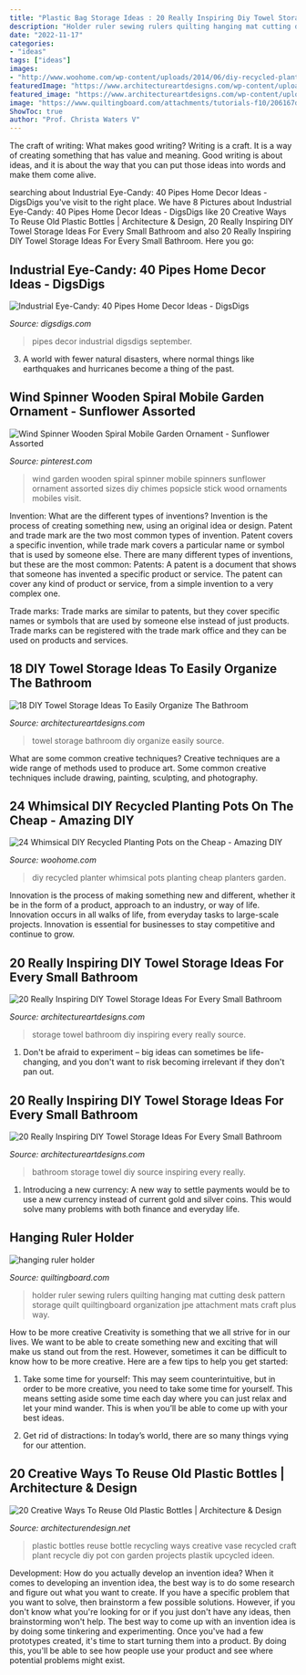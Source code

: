 ```yaml
---
title: "Plastic Bag Storage Ideas : 20 Really Inspiring Diy Towel Storage Ideas For Every Small Bathroom"
description: "Holder ruler sewing rulers quilting hanging mat cutting desk pattern storage quilt quiltingboard organization jpe attachment mats craft plus way"
date: "2022-11-17"
categories:
- "ideas"
tags: ["ideas"]
images:
- "http://www.woohome.com/wp-content/uploads/2014/06/diy-recycled-planter-ideas-9.jpg"
featuredImage: "https://www.architectureartdesigns.com/wp-content/uploads/2016/06/13.jpg"
featured_image: "https://www.architectureartdesigns.com/wp-content/uploads/2016/06/2-2.jpg"
image: "https://www.quiltingboard.com/attachments/tutorials-f10/206167d1307059200-attachment-206161.jpe"
ShowToc: true
author: "Prof. Christa Waters V"
---
```



The craft of writing: What makes good writing?
Writing is a craft. It is a way of creating something that has value and meaning. Good writing is about ideas, and it is about the way that you can put those ideas into words and make them come alive.

	

		
searching about Industrial Eye-Candy: 40 Pipes Home Decor Ideas - DigsDigs you've visit to the right place. We have 8 Pictures about Industrial Eye-Candy: 40 Pipes Home Decor Ideas - DigsDigs like 20 Creative Ways To Reuse Old Plastic Bottles | Architecture &amp; Design, 20 Really Inspiring DIY Towel Storage Ideas For Every Small Bathroom and also 20 Really Inspiring DIY Towel Storage Ideas For Every Small Bathroom. Here you go:
		
    
## Industrial Eye-Candy: 40 Pipes Home Decor Ideas - DigsDigs

<img loading=lazy src="http://www.digsdigs.com/photos/pipes-decor-ideas-33.jpg" onerror="this.onerror=null;this.src='https://tse1.mm.bing.net/th?id=OIP.NymcBxY_fhdbwsCp6m0pTgHaLv&amp;pid=15.1';" alt="Industrial Eye-Candy: 40 Pipes Home Decor Ideas - DigsDigs">

_Source: digsdigs.com_

>pipes decor industrial digsdigs september. 

	

3. A world with fewer natural disasters, where normal things like earthquakes and hurricanes become a thing of the past. 

    
## Wind Spinner Wooden Spiral Mobile Garden Ornament - Sunflower Assorted

<img loading=lazy src="https://i.pinimg.com/736x/21/ce/09/21ce09e9d8db293248f5ba66a35b6222--wind-spinner-mobile-garden.jpg" onerror="this.onerror=null;this.src='https://tse2.mm.bing.net/th?id=OIP.jK1SYnkCgOwOPh3qk08nKgHaJ3&amp;pid=15.1';" alt="Wind Spinner Wooden Spiral Mobile Garden Ornament - Sunflower Assorted">

_Source: pinterest.com_

>wind garden wooden spiral spinner mobile spinners sunflower ornament assorted sizes diy chimes popsicle stick wood ornaments mobiles visit. 

	

Invention: What are the different types of inventions?
Invention is the process of creating something new, using an original idea or design. Patent and trade mark are the two most common types of invention. Patent covers a specific invention, while trade mark covers a particular name or symbol that is used by someone else. There are many different types of inventions, but these are the most common:
Patents: A patent is a document that shows that someone has invented a specific product or service. The patent can cover any kind of product or service, from a simple invention to a very complex one.

Trade marks: Trade marks are similar to patents, but they cover specific names or symbols that are used by someone else instead of just products. Trade marks can be registered with the trade mark office and they can be used on products and services.

    
## 18 DIY Towel Storage Ideas To Easily Organize The Bathroom

<img loading=lazy src="https://www.architectureartdesigns.com/wp-content/uploads/2017/05/10-20.jpg" onerror="this.onerror=null;this.src='https://tse4.mm.bing.net/th?id=OIP.OpVQyLTGwGXsPh9IUPMt7QHaJp&amp;pid=15.1';" alt="18 DIY Towel Storage Ideas To Easily Organize The Bathroom">

_Source: architectureartdesigns.com_

>towel storage bathroom diy organize easily source. 

	

What are some common creative techniques?
Creative techniques are a wide range of methods used to produce art. Some common creative techniques include drawing, painting, sculpting, and photography.

    
## 24 Whimsical DIY Recycled Planting Pots On The Cheap - Amazing DIY

<img loading=lazy src="http://www.woohome.com/wp-content/uploads/2014/06/diy-recycled-planter-ideas-9.jpg" onerror="this.onerror=null;this.src='https://tse3.mm.bing.net/th?id=OIP.GCpu-7mPnTEDtD2GeUdipwHaLH&amp;pid=15.1';" alt="24 Whimsical DIY Recycled Planting Pots on the Cheap - Amazing DIY">

_Source: woohome.com_

>diy recycled planter whimsical pots planting cheap planters garden. 

	

Innovation is the process of making something new and different, whether it be in the form of a product, approach to an industry, or way of life. Innovation occurs in all walks of life, from everyday tasks to large-scale projects. Innovation is essential for businesses to stay competitive and continue to grow.

    
## 20 Really Inspiring DIY Towel Storage Ideas For Every Small Bathroom

<img loading=lazy src="https://www.architectureartdesigns.com/wp-content/uploads/2016/06/13.jpg" onerror="this.onerror=null;this.src='https://tse2.mm.bing.net/th?id=OIP.O9s8i3LcIVwEEZHiOUAS_QHaLH&amp;pid=15.1';" alt="20 Really Inspiring DIY Towel Storage Ideas For Every Small Bathroom">

_Source: architectureartdesigns.com_

>storage towel bathroom diy inspiring every really source. 

	

1. Don't be afraid to experiment – big ideas can sometimes be life-changing, and you don't want to risk becoming irrelevant if they don't pan out.

    
## 20 Really Inspiring DIY Towel Storage Ideas For Every Small Bathroom

<img loading=lazy src="https://www.architectureartdesigns.com/wp-content/uploads/2016/06/2-2.jpg" onerror="this.onerror=null;this.src='https://tse3.mm.bing.net/th?id=OIP.-8isZAH3HESn2hIVe6E3XAHaLF&amp;pid=15.1';" alt="20 Really Inspiring DIY Towel Storage Ideas For Every Small Bathroom">

_Source: architectureartdesigns.com_

>bathroom storage towel diy source inspiring every really. 

	

1. Introducing a new currency: A new way to settle payments would be to use a new currency instead of current gold and silver coins. This would solve many problems with both finance and everyday life.

    
## Hanging Ruler Holder

<img loading=lazy src="https://www.quiltingboard.com/attachments/tutorials-f10/206167d1307059200-attachment-206161.jpe" onerror="this.onerror=null;this.src='https://tse3.mm.bing.net/th?id=OIP.JLHfCXmY7glmwea4bN8MxAHaJ4&amp;pid=15.1';" alt="hanging ruler holder">

_Source: quiltingboard.com_

>holder ruler sewing rulers quilting hanging mat cutting desk pattern storage quilt quiltingboard organization jpe attachment mats craft plus way. 

	

How to be more creative
Creativity is something that we all strive for in our lives. We want to be able to create something new and exciting that will make us stand out from the rest. However, sometimes it can be difficult to know how to be more creative. Here are a few tips to help you get started:
1. Take some time for yourself: This may seem counterintuitive, but in order to be more creative, you need to take some time for yourself. This means setting aside some time each day where you can just relax and let your mind wander. This is when you’ll be able to come up with your best ideas.

2. Get rid of distractions: In today’s world, there are so many things vying for our attention.

    
## 20 Creative Ways To Reuse Old Plastic Bottles | Architecture &amp; Design

<img loading=lazy src="http://cdn.architecturendesign.net/wp-content/uploads/2014/08/plastic-bottles-recycling-ideas-24.jpg" onerror="this.onerror=null;this.src='https://tse1.mm.bing.net/th?id=OIP.hw96fflQvr0I_8V3P5jg3AHaK4&amp;pid=15.1';" alt="20 Creative Ways To Reuse Old Plastic Bottles | Architecture &amp; Design">

_Source: architecturendesign.net_

>plastic bottles reuse bottle recycling ways creative vase recycled craft plant recycle diy pot con garden projects plastik upcycled ideen. 

	

Development: How do you actually develop an invention idea?
When it comes to developing an invention idea, the best way is to do some research and figure out what you want to create. If you have a specific problem that you want to solve, then brainstorm a few possible solutions. However, if you don't know what you're looking for or if you just don't have any ideas, then brainstorming won't help. The best way to come up with an invention idea is by doing some tinkering and experimenting. Once you've had a few prototypes created, it's time to start turning them into a product. By doing this, you'll be able to see how people use your product and see where potential problems might exist.

